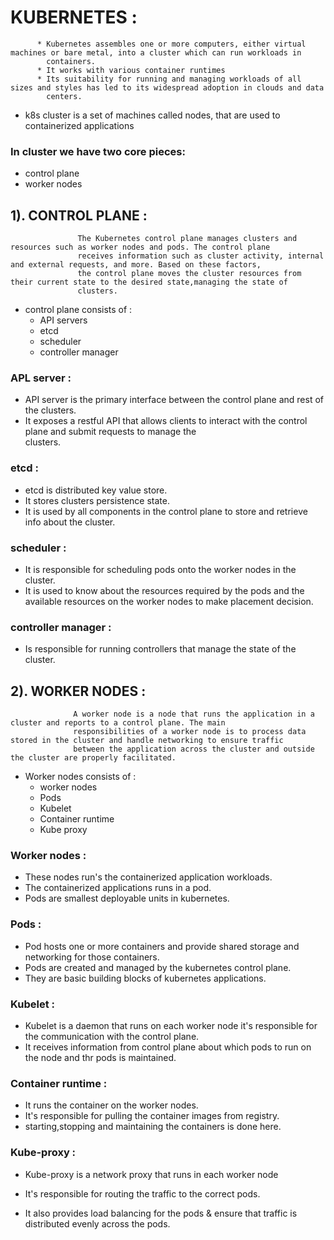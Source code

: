 # KUBERNETES :

          * Kubernetes assembles one or more computers, either virtual machines or bare metal, into a cluster which can run workloads in
            containers.
          * It works with various container runtimes
          * Its suitability for running and managing workloads of all sizes and styles has led to its widespread adoption in clouds and data
            centers.

* k8s cluster is a set of machines called nodes, that are used to containerized applications

### In cluster we have two core pieces:
  - control plane
  - worker nodes

## 1). CONTROL PLANE :  
                   The Kubernetes control plane manages clusters and resources such as worker nodes and pods. The control plane 
                   receives information such as cluster activity, internal and external requests, and more. Based on these factors,
                   the control plane moves the cluster resources from their current state to the desired state,managing the state of 
                   clusters. 
  
* control plane consists of : 
  - API servers
  - etcd
  - scheduler
  - controller manager

### APL server : 
- API server is the primary interface between the control plane and rest of the clusters.
- It exposes a restful API that allows clients to interact with the control plane and submit requests to manage the     
clusters. 

### etcd : 
- etcd  is distributed key value store.
- It stores clusters persistence state.
- It is used by all components in the control plane to store and retrieve info about the cluster.

### scheduler :  
- It is responsible for scheduling pods onto the worker nodes in the cluster.
- It is used to know about the resources required by the pods and the available resources on the worker nodes to make 
  placement decision.

### controller manager :
- Is responsible for running controllers that manage the state of the cluster.


## 2). WORKER NODES :
                  A worker node is a node that runs the application in a cluster and reports to a control plane. The main  
                  responsibilities of a worker node is to process data stored in the cluster and handle networking to ensure traffic 
                  between the application across the cluster and outside  the cluster are properly facilitated.

* Worker nodes consists of :
   - worker nodes
   - Pods
   - Kubelet
   - Container runtime
   - Kube proxy
### Worker nodes : 
- These nodes run's the containerized application workloads.
- The containerized applications runs in a pod.
- Pods are smallest deployable units in kubernetes.

### Pods : 
- Pod hosts one or more containers and provide shared storage and networking for those containers.
- Pods are created and managed by the kubernetes control plane.
- They are basic building blocks of kubernetes applications.

### Kubelet : 
- Kubelet is a daemon that runs on each worker node it's responsible for the communication with the control plane.
- It receives information from control plane about which pods to run on the node and thr pods is maintained.

### Container runtime : 
- It runs the container on the worker nodes.
- It's responsible for pulling the container images from registry.
- starting,stopping and maintaining the containers is done here.

### Kube-proxy : 
- Kube-proxy is a network proxy that runs in each worker node 
                 
- It's responsible for routing the traffic to the correct pods.
                
- It also provides load balancing for the pods & ensure that traffic is distributed evenly across the pods.
   
              
 
